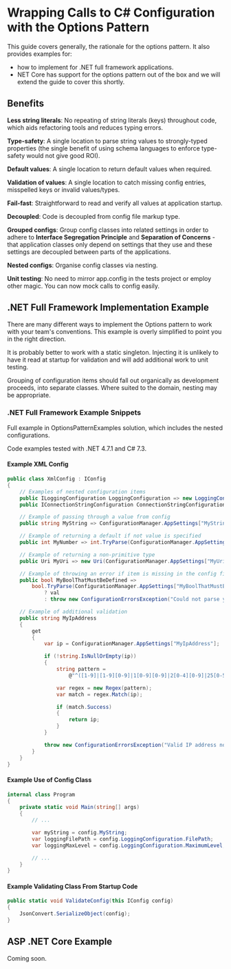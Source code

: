 # Wrapping Calls to C# Configuration with the Options Pattern

This guide covers generally, the rationale for the options pattern. It also provides examples for:

- how to implement for .NET full framework applications.
- NET Core has support for the options pattern out of the box and we will extend the guide to cover this shortly.
  
## Benefits

**Less string literals**: No repeating of string literals (keys) throughout code, which aids refactoring tools and reduces typing errors.

**Type-safety**: A single location to parse string values to strongly-typed properties (the single benefit of using schema languages to enforce type-safety would not give good ROI).

**Default values**: A single location to return default values when required.

**Validation of values**: A single location to catch missing config entries, misspelled keys or invalid values/types.

**Fail-fast**: Straightforward to read and verify all values at application startup.

**Decoupled**: Code is decoupled from config file markup type.

**Grouped configs**: Group config classes into related settings in order to adhere to **Interface Segregation Principle** and **Separation of Concerns** - that application classes only depend on settings that they use and these settings are decoupled between parts of the applications.

**Nested configs**: Organise config classes via nesting.

**Unit testing**: No need to mirror app.config in the tests project or employ other magic. You can now mock calls to config easily.

## .NET Full Framework Implementation Example

There are many different ways to implement the Options pattern to work with your team's conventions. This example is overly simplified to point you in the right direction.

It is probably better to work with a static singleton. Injecting it is unlikely to have it read at startup for validation and will add additional work to unit testing.

Grouping of configuration items should fall out organically as development proceeds, into separate classes. Where suited to the domain, nesting may be appropriate.

### .NET Full Framework Example Snippets

Full example in OptionsPatternExamples solution, which includes the nested configurations.

Code examples tested with .NET 4.7.1 and C# 7.3.

#### Example XML Config

```csharp
public class XmlConfig : IConfig
{
    // Examples of nested configuration items
    public ILoggingConfiguration LoggingConfiguration => new LoggingConfiguration();
    public IConnectionStringConfiguration ConnectionStringConfiguration => new ConnectionStringConfiguration();

    // Example of passing through a value from config
    public string MyString => ConfigurationManager.AppSettings["MyString"];

    // Example of returning a default if not value is specified
    public int MyNumber => int.TryParse(ConfigurationManager.AppSettings["MyNumber"], out var value) ? value : 9;

    // Example of returning a non-primitive type
    public Uri MyUri => new Uri(ConfigurationManager.AppSettings["MyUri"]);

    // Example of throwing an error if item is missing in the config file or it is not possible to parse the type
    public bool MyBoolThatMustBeDefined =>
        bool.TryParse(ConfigurationManager.AppSettings["MyBoolThatMustBeDefined"], out var val)
            ? val
            : throw new ConfigurationErrorsException("Could not parse your favourite boolean.");

    // Example of additional validation
    public string MyIpAddress
    {
        get
        {
            var ip = ConfigurationManager.AppSettings["MyIpAddress"];

            if (!string.IsNullOrEmpty(ip))
            {
                string pattern =
                    @"^([1-9]|[1-9][0-9]|1[0-9][0-9]|2[0-4][0-9]|25[0-5])(\.([0-9]|[1-9][0-9]|1[0-9][0-9]|2[0-4][0-9]|25[0-5])){3}$";

                var regex = new Regex(pattern);
                var match = regex.Match(ip);

                if (match.Success)
                {
                    return ip;
                }
            }

            throw new ConfigurationErrorsException("Valid IP address not supplied for MyIpAddress.");
        }
    }
}
```

#### Example Use of Config Class

```csharp
internal class Program
{
    private static void Main(string[] args)
    {
        // ...

        var myString = config.MyString;
        var loggingFilePath = config.LoggingConfiguration.FilePath;
        var loggingMaxLevel = config.LoggingConfiguration.MaximumLevel;

        // ...
    }
}
```

#### Example Validating Class From Startup Code

```csharp
public static void ValidateConfig(this IConfig config)
{
    JsonConvert.SerializeObject(config);
}
```

## ASP .NET Core Example

Coming soon.

